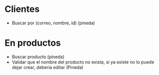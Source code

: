 # Clientes
- Buscar por (correo, nombre, id)  (pineda)



# En productos 
- Buscar producto (pineda)
- Validar que el nombre del producto no exista, si ya existe no lo puede dejar crear, deberia editar (Pineda)



